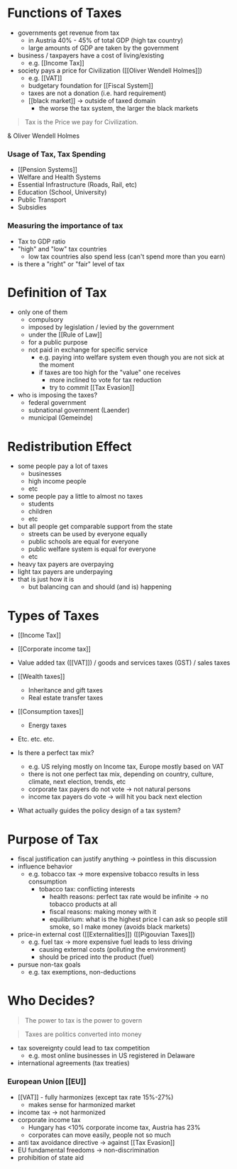 # Functions of Taxes
- governments get revenue from tax
	- in Austria 40% - 45% of total GDP (high tax country)
	- large amounts of GDP are taken by the government
- business / taxpayers have a cost of living/existing
	- e.g. [[Income Tax]]
- society pays a price for Civilization ([[Oliver Wendell Holmes]])
	- e.g. [[VAT]]
	- budgetary foundation for [[Fiscal System]]
	- taxes are not a donation (i.e. hard requirement)
	- [[black market]] -> outside of taxed domain
		- the worse the tax system, the larger the black markets

> Tax is the Price we pay for Civilization.

&amp; Oliver Wendell Holmes
### Usage of Tax, Tax Spending
- [[Pension Systems]]
- Welfare and Health Systems
- Essential Infrastructure (Roads, Rail, etc)
- Education (School, University)
- Public Transport
- Subsidies
### Measuring the importance of tax
- Tax to GDP ratio
- "high" and "low" tax countries
	- low tax countries also spend less (can't spend more than you earn)
- is there a "right" or "fair" level of tax
# Definition of Tax
- only one of them
	- compulsory
	- imposed by legislation / levied by the government
	- under the [[Rule of Law]]
	- for a public purpose
	- not paid in exchange for specific service 
		- e.g. paying into welfare system even though you are not sick at the moment
		- if taxes are too high for the "value" one receives 
			- more inclined to vote for tax reduction
			- try to commit [[Tax Evasion]]
- who is imposing the taxes?
	- federal government
	- subnational government (Laender)
	- municipal (Gemeinde)
# Redistribution Effect
- some people pay a lot of taxes 
	- businesses
	- high income people
	- etc
- some people pay a little to almost no taxes
	- students
	- children
	- etc
- but all people get comparable support from the state
	- streets can be used by everyone equally
	- public schools are equal for everyone
	- public welfare system is equal for everyone
	- etc
- heavy tax payers are overpaying
- light tax payers are underpaying
- that is just how it is
	- but balancing can and should (and is) happening
# Types of Taxes
- [[Income Tax]]  
- [[Corporate income tax]]  
- Value added tax ([[VAT]]) / goods and services taxes (GST) / sales taxes  
- [[Wealth taxes]]  
	- Inheritance and gift taxes  
	- Real estate transfer taxes  
-  [[Consumption taxes]]  
	-  Energy taxes  
-   Etc. etc. etc.  

-  Is there a perfect tax mix?
	- e.g. US relying mostly on Income tax, Europe mostly based on VAT
	- there is not one perfect tax mix, depending on country, culture, climate, next election, trends, etc
	- corporate tax payers do not vote -> not natural persons
	- income tax payers do vote -> will hit you back next election
-  What actually guides the policy design of a tax system?
# Purpose of Tax
- fiscal justification can justify anything -> pointless in this discussion
- influence behavior
	- e.g. tobacco tax -> more expensive tobacco results in less consumption
		- tobacco tax: conflicting interests
			- health reasons: perfect tax rate would be infinite -> no tobacco products at all
			- fiscal reasons: making money with it
			- equilibrium: what is the highest price I can ask so people still smoke, so I make money (avoids black markets) 
- price-in external cost ([[Externalities]]) ([[Pigouvian Taxes]])
	- e.g. fuel tax -> more expensive fuel leads to less driving
		- causing external costs (polluting the environment)
		- should be priced into the product (fuel)
- pursue non-tax goals
	- e.g. tax exemptions, non-deductions
# Who Decides?
> The power to tax is the power to govern

> Taxes are politics converted into money

- tax sovereignty could lead to tax competition
	- e.g. most online businesses in US registered in Delaware
- international agreements (tax treaties)
### European Union [[EU]]
- [[VAT]] - fully harmonizes (except tax rate 15%-27%)
	- makes sense for harmonized market
- income tax -> not harmonized
- corporate income tax
	- Hungary has <10% corporate income tax, Austria has 23%
	- corporates can move easily, people not so much
- anti tax avoidance directive -> against [[Tax Evasion]]
- EU fundamental freedoms -> non-discrimination
- prohibition of state aid
